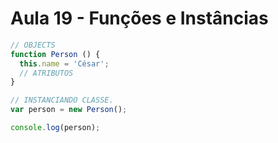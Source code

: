 # Aula 19 - Funções e Instâncias

```jsx
// OBJECTS
function Person () {
  this.name = 'César';
  // ATRIBUTOS
}

// INSTANCIANDO CLASSE.
var person = new Person();

console.log(person);
```